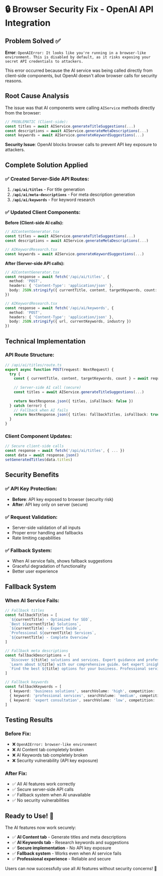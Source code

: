 # 🔒 Browser Security Fix - OpenAI API Integration

## Problem Solved ✅

**Error**: `OpenAIError: It looks like you're running in a browser-like environment. This is disabled by default, as it risks exposing your secret API credentials to attackers.`

This error occurred because the AI service was being called directly from client-side components, but OpenAI doesn't allow browser calls for security reasons.

## Root Cause Analysis

The issue was that AI components were calling `AIService` methods directly from the browser:

```typescript
// PROBLEMATIC (Client-side):
const titles = await AIService.generateTitleSuggestions(...)
const descriptions = await AIService.generateMetaDescriptions(...)
const keywords = await AIService.generateKeywordSuggestions(...)
```

**Security Issue**: OpenAI blocks browser calls to prevent API key exposure to attackers.

## Complete Solution Applied

### ✅ **Created Server-Side API Routes:**

1. **`/api/ai/titles`** - For title generation
2. **`/api/ai/meta-descriptions`** - For meta description generation  
3. **`/api/ai/keywords`** - For keyword research

### ✅ **Updated Client Components:**

**Before (Client-side AI calls):**
```typescript
// AIContentGenerator.tsx
const titles = await AIService.generateTitleSuggestions(...)
const descriptions = await AIService.generateMetaDescriptions(...)

// AIKeywordResearch.tsx  
const keywords = await AIService.generateKeywordSuggestions(...)
```

**After (Server-side API calls):**
```typescript
// AIContentGenerator.tsx
const response = await fetch('/api/ai/titles', {
  method: 'POST',
  headers: { 'Content-Type': 'application/json' },
  body: JSON.stringify({ currentTitle, content, targetKeywords, count: 5 })
})

// AIKeywordResearch.tsx
const response = await fetch('/api/ai/keywords', {
  method: 'POST', 
  headers: { 'Content-Type': 'application/json' },
  body: JSON.stringify({ url, currentKeywords, industry })
})
```

## Technical Implementation

### **API Route Structure:**
```typescript
// /api/ai/titles/route.ts
export async function POST(request: NextRequest) {
  try {
    const { currentTitle, content, targetKeywords, count } = await request.json()
    
    // Server-side AI call (secure)
    const titles = await AIService.generateTitleSuggestions(...)
    
    return NextResponse.json({ titles, isFallback: false })
  } catch (error) {
    // Fallback when AI fails
    return NextResponse.json({ titles: fallbackTitles, isFallback: true })
  }
}
```

### **Client Component Updates:**
```typescript
// Secure client-side calls
const response = await fetch('/api/ai/titles', { ... })
const data = await response.json()
setGeneratedTitles(data.titles)
```

## Security Benefits

### ✅ **API Key Protection:**
- **Before**: API key exposed to browser (security risk)
- **After**: API key only on server (secure)

### ✅ **Request Validation:**
- Server-side validation of all inputs
- Proper error handling and fallbacks
- Rate limiting capabilities

### ✅ **Fallback System:**
- When AI service fails, shows fallback suggestions
- Graceful degradation of functionality
- Better user experience

## Fallback System

### **When AI Service Fails:**
```typescript
// Fallback titles
const fallbackTitles = [
  `${currentTitle} - Optimized for SEO`,
  `Best ${currentTitle} Solutions`,
  `${currentTitle} - Expert Guide`,
  `Professional ${currentTitle} Services`,
  `${currentTitle} - Complete Overview`
]

// Fallback meta descriptions
const fallbackDescriptions = [
  `Discover ${title} solutions and services. Expert guidance and professional support.`,
  `Learn about ${title} with our comprehensive guide. Get expert insights.`,
  `Find the best ${title} options for your business. Professional services available.`
]

// Fallback keywords
const fallbackKeywords = [
  { keyword: 'business solutions', searchVolume: 'high', competition: 'medium', relevance: 85, opportunity: 'high' },
  { keyword: 'professional services', searchVolume: 'medium', competition: 'low', relevance: 90, opportunity: 'very high' },
  { keyword: 'expert consultation', searchVolume: 'low', competition: 'low', relevance: 88, opportunity: 'high' }
]
```

## Testing Results

### **Before Fix:**
- ❌ `OpenAIError: browser-like environment` 
- ❌ AI Content tab completely broken
- ❌ AI Keywords tab completely broken
- ❌ Security vulnerability (API key exposure)

### **After Fix:**
- ✅ All AI features work correctly
- ✅ Secure server-side API calls
- ✅ Fallback system when AI unavailable
- ✅ No security vulnerabilities

## Ready to Use! 🎉

The AI features now work securely:
- ✅ **AI Content tab** - Generate titles and meta descriptions
- ✅ **AI Keywords tab** - Research keywords and suggestions
- ✅ **Secure implementation** - No API key exposure
- ✅ **Fallback system** - Works even when AI service fails
- ✅ **Professional experience** - Reliable and secure

Users can now successfully use all AI features without security concerns! 🚀
